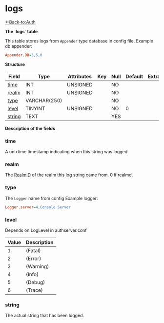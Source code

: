 # logs

[<-Back-to:Auth](database-auth.md)

**The \`logs\` table**

This table stores logs from `Appender` type database in config file.
Example db appender:
```ini
Appender.DB=3,5,0
```

**Structure**

| Field       | Type         | Attributes | Key | Null | Default | Extra | Comment |
|-------------|--------------|------------|-----|------|---------|-------|---------|
| [time][1]   | INT          | UNSIGNED   |     | NO   |         |       |         |
| [realm][2]  | INT          | UNSIGNED   |     | NO   |         |       |         |
| [type][3]   | VARCHAR(250) |            |     | NO   |         |       |         |
| [level][4]  | TINYINT      | UNSIGNED   |     | NO   | 0       |       |         |
| [string][5] | TEXT         |            |     | YES  |         |       |         |

[1]: #time
[2]: #realm
[3]: #type
[4]: #level
[5]: #string

**Description of the fields**

### time

A unixtime timestamp indicating when this string was logged.

### realm

The [RealmID](realmlist#id) of the realm this log string came from. 0 if realmd.

### type

The `Logger` name from config
Example logger:
```ini
Logger.server=4,Console Server
```

### level

Depends on LogLevel in authserver.conf

| Value | Description |
|-------|-------------|
| 1     | (Fatal)     |
| 2     | (Error)     |
| 3     | (Warning)   |
| 4     | (Info)      |
| 5     | (Debug)     |
| 6     | (Trace)     |

### string

The actual string that has been logged.
